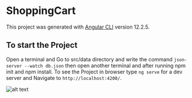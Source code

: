 # ShoppingCart

This project was generated with [Angular CLI](https://github.com/angular/angular-cli) version 12.2.5.

## To start the Project

Open a terminal and Go to src/data directory and write the command `json-server --watch db.json`
then open another terminal and after running npm init and npm install.
To see the Project in browser type `ng serve` for a dev server and Navigate to `http://localhost:4200/`.

![alt text](https://github.com/aniketakgec/shoppingCart/blob/master/home.png?raw=true)
